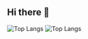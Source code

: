 ## Hi there 👋

<!--
**Spade-Atek/Spade-Atek** is a ✨ _special_ ✨ repository because its `README.md` (this file) appears on your GitHub profile.

Here are some ideas to get you started:

- 🔭 I’m currently working on ...
- 🌱 I’m currently learning ...
- 👯 I’m looking to collaborate on ...
- 🤔 I’m looking for help with ...
- 💬 Ask me about ...
- 📫 How to reach me: ...
- 😄 Pronouns: ...
- ⚡ Fun fact: ...
-->

![Top Langs](https://github-readme-stats.vercel.app/api/top-langs/?username=Spade-Atek&langs_count=8)
![Top Langs](https://github-readme-stats.vercel.app/api/top-langs/?username=Spade-Atek&layout=compact&langs_count=8&hide=c,html,css)
